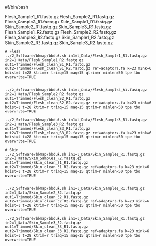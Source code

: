 #!/bin/bash

Flesh_Sample1_R1.fastq.gz  Flesh_Sample2_R1.fastq.gz  Flesh_Sample3_R1.fastq.gz  Skin_Sample1_R1.fastq.gz  Skin_Sample2_R1.fastq.gz  Skin_Sample3_R1.fastq.gz
Flesh_Sample1_R2.fastq.gz  Flesh_Sample2_R2.fastq.gz  Flesh_Sample3_R2.fastq.gz  Skin_Sample1_R2.fastq.gz  Skin_Sample2_R2.fastq.gz  Skin_Sample3_R2.fastq.gz

```
# Flesh
../2_Software/bbmap/bbduk.sh in1=1_Data/Flesh_Sample1_R1.fastq.gz  in2=1_Data/Flesh_Sample1_R2.fastq.gz out1=Trimmed/Flesh_clean_S1_R1.fastq.gz out2=Trimmed/Flesh_clean_S1_R2.fastq.gz ref=adaptors.fa k=23 mink=6 hdist=1 t=28 ktrim=r trimq=15 maq=15 qtrim=r minlen=50 tpe tbo overwrite=TRUE


../2_Software/bbmap/bbduk.sh in1=1_Data/Flesh_Sample2_R1.fastq.gz  in2=1_Data/Flesh_Sample2_R2.fastq.gz out1=Trimmed/Flesh_clean_S2_R1.fastq.gz out2=Trimmed/Flesh_clean_S2_R2.fastq.gz ref=adaptors.fa k=23 mink=6 hdist=1 t=28 ktrim=r trimq=15 maq=15 qtrim=r minlen=50 tpe tbo overwrite=TRUE

../2_Software/bbmap/bbduk.sh in1=1_Data/Flesh_Sample3_R1.fastq.gz  in2=1_Data/Flesh_Sample3_R2.fastq.gz out1=Trimmed/Flesh_clean_S3_R1.fastq.gz out2=Trimmed/Flesh_clean_S3_R2.fastq.gz ref=adaptors.fa k=23 mink=6 hdist=1 t=28 ktrim=r trimq=15 maq=15 qtrim=r minlen=50 tpe tbo overwrite=TRUE

# Skin
../2_Software/bbmap/bbduk.sh in1=1_Data/Skin_Sample1_R1.fastq.gz  in2=1_Data/Skin_Sample1_R2.fastq.gz out1=Trimmed/Skin_clean_S1_R1.fastq.gz out2=Trimmed/Skin_clean_S1_R2.fastq.gz ref=adaptors.fa k=23 mink=6 hdist=1 t=28 ktrim=r trimq=15 maq=15 qtrim=r minlen=50 tpe tbo overwrite=TRUE


../2_Software/bbmap/bbduk.sh in1=1_Data/Skin_Sample2_R1.fastq.gz  in2=1_Data/Skin_Sample2_R2.fastq.gz out1=Trimmed/Skin_clean_S2_R1.fastq.gz out2=Trimmed/Skin_clean_S2_R2.fastq.gz ref=adaptors.fa k=23 mink=6 hdist=1 t=28 ktrim=r trimq=15 maq=15 qtrim=r minlen=50 tpe tbo overwrite=TRUE

../2_Software/bbmap/bbduk.sh in1=1_Data/Skin_Sample3_R1.fastq.gz  in2=1_Data/Skin_Sample3_R2.fastq.gz out1=Trimmed/Skin_clean_S3_R1.fastq.gz out2=Trimmed/Skin_clean_S3_R2.fastq.gz ref=adaptors.fa k=23 mink=6 hdist=1 t=28 ktrim=r trimq=15 maq=15 qtrim=r minlen=50 tpe tbo overwrite=TRUE

```